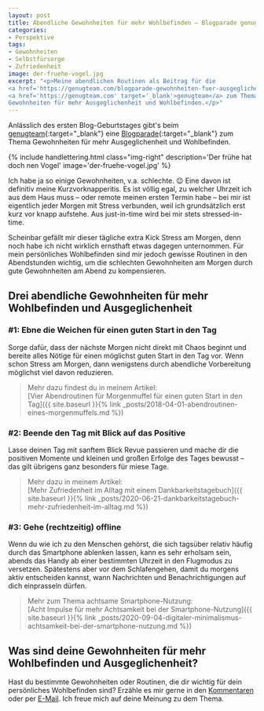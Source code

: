 ```yaml
---
layout: post
title: Abendliche Gewohnheiten für mehr Wohlbefinden – Blogparade genugteam.com
categories:
- Perspektive
tags:
- Gewohnheiten
- Selbstfürsorge
- Zufriedenheit
image: der-fruehe-vogel.jpg
excerpt: "<p>Meine abendlichen Routinen als Beitrag für die
<a href='https://genugteam.com/blogparade-gewohnheiten-fuer-ausgeglichenheit-und-wohlbefinden' target='_blank'>Blogparade</a> vom
<a href='https://genugteam.com' target='_blank'>genugteam</a> zum Thema
Gewohnheiten für mehr Ausgeglichenheit und Wohlbefinden.</p>"
---
```


Anlässlich des ersten Blog-Geburtstages gibt's beim
[genugteam](https://genugteam.com){:target="\_blank"} eine
[Blogparade](https://genugteam.com/blogparade-gewohnheiten-fuer-ausgeglichenheit-und-wohlbefinden/){:target="\_blank"} zum Thema Gewohnheiten für mehr Ausgeglichenheit und
Wohlbefinden.

{% include handlettering.html
  class="img-right"
  description='Der frühe hat doch nen Vogel'
  image='der-fruehe-vogel.jpg'
%}

Ich habe ja so einige Gewohnheiten, v.a. schlechte. 😉 Eine davon ist definitiv
meine Kurzvorknapperitis. Es ist völlig egal, zu welcher Uhrzeit ich aus dem
Haus muss – oder remote meinen ersten Termin habe – bei mir ist eigentlich jeder
Morgen mit Stress verbunden, weil ich grundsätzlich erst kurz vor knapp
aufstehe. Aus just-in-time wird bei mir stets stressed-in-time.

Scheinbar gefällt mir dieser tägliche extra Kick Stress am Morgen, denn noch
habe ich nicht wirklich ernsthaft etwas dagegen unternommen. Für mein
persönliches Wohlbefinden sind mir jedoch gewisse Routinen in den Abendstunden
wichtig, um die schlechten Gewohnheiten am Morgen durch gute Gewohnheiten am
Abend zu kompensieren.

## Drei abendliche Gewohnheiten für mehr Wohlbefinden und Ausgeglichenheit

### #1: Ebne die Weichen für einen guten Start in den Tag

Sorge dafür, dass der nächste Morgen nicht direkt mit Chaos beginnt und bereite
alles Nötige für einen möglichst guten Start in den Tag vor. Wenn schon Stress
am Morgen, dann wenigstens durch abendliche Vorbereitung möglichst viel davon
reduzieren.

> Mehr dazu findest du in meinem Artikel:<br/>
> [Vier Abendroutinen für Morgenmuffel für einen guten Start in den Tag]({{ site.baseurl }}{% link _posts/2018-04-01-abendroutinen-eines-morgenmuffels.md %})

### #2: Beende den Tag mit Blick auf das Positive

Lasse deinen Tag mit sanftem Blick Revue passieren und mache dir die positiven
Momente und kleinen und großen Erfolge des Tages bewusst – das gilt übrigens
ganz besonders für miese Tage.

> Mehr dazu in meinem Artikel:<br/>
> [Mehr Zufriedenheit im Alltag mit einem Dankbarkeitstagebuch]({{ site.baseurl }}{% link _posts/2020-06-21-dankbarkeitstagebuch-mehr-zufriedenheit-im-alltag.md %})<br/>

### #3: Gehe (rechtzeitig) offline

Wenn du wie ich zu den Menschen gehörst, die sich tagsüber relativ häufig durch
das Smartphone ablenken lassen, kann es sehr erholsam sein, abends das Handy ab
einer bestimmten Uhrzeit in den Flugmodus zu versetzen. Spätestens aber vor dem
Schlafengehen, damit du morgens aktiv entscheiden kannst, wann Nachrichten und
Benachrichtigungen auf dich einprasseln dürfen.

> Mehr zum Thema achtsame Smartphone-Nutzung:<br/>
> [Acht Impulse für mehr Achtsamkeit bei der Smartphone-Nutzung]({{ site.baseurl }}{% link _posts/2020-09-04-digitaler-minimalismus-achtsamkeit-bei-der-smartphone-nutzung.md %})

## Was sind deine Gewohnheiten für mehr Wohlbefinden und Ausgeglichenheit?

Hast du bestimmte Gewohnheiten oder Routinen, die dir wichtig für dein
persönliches Wohlbefinden sind? Erzähle es mir gerne in den
[Kommentaren](#new-comment) oder per [E-Mail](mailto:hallo@fraulyoner.de). Ich
freue mich auf deine Meinung zu dem Thema.
